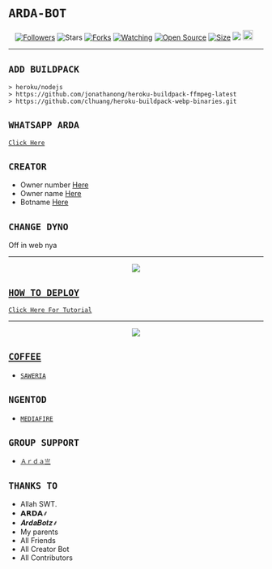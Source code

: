 # ```ARDA-BOT```
<p align="center">
<a href="https://github.com/ArdaStore?tab=followers"><img title="Followers" src="https://img.shields.io/github/followers/zeeoneofc?color=red&style=flat-square"></a>
<a https://github.com/ArdaStore/stargazers/"><img title="Stars" src="https://img.shields.io/github/stars/zeeoneofc/Alphab0t11?color=blue&style=flat-square"></a>
<a href="https://github.com/ArdaStore/network/members"><img title="Forks" src="https://img.shields.io/github/forks/zeeoneofc/Alphab0t11?color=red&style=flat-square"></a>
<a href="https://github.com/zeeoneofc/Alphab0t11/watchers"><img title="Watching" src="https://img.shields.io/github/watchers/zeeoneofc/Alphab0t11?label=Watchers&color=blue&style=flat-square"></a>
<a href="https://github.com/zeeoneofc/Alphab0t11"><img title="Open Source" src="https://badges.frapsoft.com/os/v2/open-source.svg?v=103"></a>
<a href="https://github.com/zeeoneofc/Alphab0t11/"><img title="Size" src="https://img.shields.io/github/repo-size/zeeoneofc/Alphab0t11?style=flat-square&color=green"></a>
<a href="https://hits.seeyoufarm.com"><img src="https://hits.seeyoufarm.com/api/count/incr/badge.svg?url=https%3A%2F%2Fgithub.com%2Fzeeoneofc%2FAlphab0t11&count_bg=%2379C83D&title_bg=%23555555&icon=probot.svg&icon_color=%2300FF6D&title=hits&edge_flat=false"/></a>
<a href="https://github.com/zeeoneofc/Alphab0t10/graphs/commit-activity"><img height="20" src="https://img.shields.io/badge/Maintained%3F-yes-green.svg"></a>&nbsp;&nbsp;
</p>
<p align='center'>
    </p>

-------

## `ADD BUILDPACK`

```
> heroku/nodejs
> https://github.com/jonathanong/heroku-buildpack-ffmpeg-latest
> https://github.com/clhuang/heroku-buildpack-webp-binaries.git
```

## `WHATSAPP ARDA`

[`Click Here`](http://bit.ly/ArdaStore)

## `CREATOR`

- Owner number [Here](http://bit.ly/ArdaStore)
- Owner name [Here](http://bit.ly/ArdaStore)
- Botname [Here](http://bit.ly/ArdaStore)

## `CHANGE DYNO`

Off in web nya

----------

<p align="center">
  <a href="https://youtu.be/1O29YP2ZQn4"><img src="https://a.top4top.io/p_20888ybra1.jpg" />
</p>

## ```HOW TO DEPLOY```

[`Click Here For Tutorial`](https://youtu.be/1O29YP2ZQn4)<br>

----------

<p align="center">
  <a href="https://youtu.be/1O29YP2ZQn4"><img src="https://h.top4top.io/p_21608nxim0.jpg" />
</p>


## ```COFFEE```

- [`SAWERIA`](http://bit.ly/ArdaStore)

## ```NGENTOD```

- [`MEDIAFIRE`](https://github.com/ArdaStore)

## ```GROUP SUPPORT```

- [`Ａｒｄａ亗`](https://chat.whatsapp.com/IPLDwbJCizZI6R2lsjxPzl)

## `THANKS TO`

- Allah SWT.
- 𝗔𝗥𝗗𝗔⸙
- 𝑨𝒓𝒅𝒂𝑩𝒐𝒕𝒛⸙
- My parents
- All Friends
- All Creator Bot
- All Contributors
